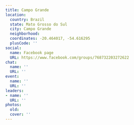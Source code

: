 ```yaml
---
title: Campo Grande
location:
  country: Brazil
  state: Mato Grosso do Sul
  city: Campo Grande
  neighborhood: 
  coordinates: -20.464017, -54.616295
  plusCode: ''
social:
  name: Facebook page
  URL: https://www.facebook.com/groups/768732203272622
chat:
  name: ''
  URL: ''
event:
  name: ''
  URL: ''
leaders:
- name: ''
  URL: ''
photos:
  old: 
  cover: ''
---
```

